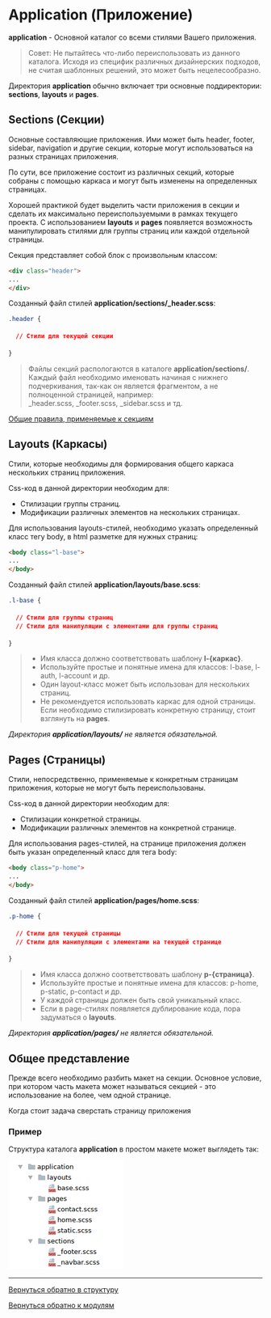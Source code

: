 # Application (Приложение)

**application** - Основной каталог со всеми стилями Вашего приложения.

>Совет: Не пытайтесь что-либо переиспользовать из данного каталога.
Исходя из специфик различных дизайнерских подходов, не считая шаблонных решений,
это может быть нецелесообразно.

Директория **application** обычно включает три основные поддиректории:
**sections**, **layouts** и **pages**.


## Sections (Секции)

Основные составляющие приложения. Ими может быть header, footer, sidebar,
navigation и другие секции, которые могут использоваться на разных страницах
приложения.

По сути, все приложение состоит из различных секций, которые собраны с помощью 
каркаса и могут быть изменены на определенных страницах.

Хорошей практикой будет выделить части приложения в секции и сделать их
максимально переиспользуемыми в рамках текущего проекта.
С использованием **layouts** и **pages** появляется возможность манипулировать
стилями для группы страниц или каждой отдельной страницы.

Секция представляет собой блок с произвольным классом:

```html
<div class="header">
...
</div>
```

Созданный файл стилей **application/sections/_header.scss**:

```css
.header {

  // Стили для текущей секции

}
```

> Файлы секций распологаются в каталоге **application/sections/**. 
Каждый файл необходимо именовать начиная с нижнего подчеркивания, 
так-как он является фрагментом, а не полноценной страницей, например: <br>
_header.scss, _footer.scss, _sidebar.scss и тд.


[Общие правила, применяемые к секциям](./total-rules.md#sections)


## Layouts (Каркасы)

Стили, которые необходимы для формирования общего каркаса нескольких страниц
приложения.

Css-код в данной директории необходим для:

* Стилизации группы страниц.
* Модификации различных элементов на нескольких страницах.

Для использования layouts-стилей, необходимо указать определенный класс тегу body,
в html разметке для нужных страниц:

```html
<body class="l-base">
...
</body>
```

Созданный файл стилей **application/layouts/base.scss**:

```css
.l-base {

  // Стили для группы страниц
  // Стили для манипуляции с элементами для группы страниц

}
```


> * Имя класса должно соответствовать шаблону **l-{каркас}**.
> * Используйте простые и понятные имена для классов: l-base, l-auth, l-account и др.
> * Один layout-класс может быть использован для нескольких страниц.
> * Не рекомендуется использовать каркас для одной страницы. Если необходимо
стилизировать конкретную страницу, стоит взглянуть на **pages**.


*Директория **application/layouts/** не является обязательной.*


## Pages (Страницы)

Стили, непосредственно, применяемые к конкретным страницам приложения, которые
не могут быть переиспользованы.

Css-код в данной директории необходим для:

* Стилизации конкретной страницы.
* Модификации различных элементов на конкретной странице.

Для использования pages-стилей, на странице приложения должен быть
указан определенный класс для тега body:

```html
<body class="p-home">
...
</body>
```

Созданный файл стилей **application/pages/home.scss**:

```css
.p-home {

  // Стили для текущей страницы
  // Стили для манипуляции с элементами на текущей странице

}
```


> * Имя класса должно соответствовать шаблону **p-{страница}**.
> * Используйте простые и понятные имена для классов: p-home, p-static, p-contact и др.
> * У каждой страницы должен быть свой уникальный класс.
> * Если в page-стилях появляется дублирование кода, пора задуматься о **layouts**.


*Директория **application/pages/** не является обязательной.*


## Общее представление

Прежде всего необходимо разбить макет на секции. Основное условие, при котором 
часть макета может называться секцией - это использование на более, чем одной странице.



Когда стоит задача сверстать страницу приложения 







### Пример

Структура каталога **application** в простом макете может выглядеть так:

![Application example](../_images/example_application.png)

--------

[Вернуться обратно в структуру](./structure.md)

[Вернуться обратно к модулям](./upCss-modules.md)